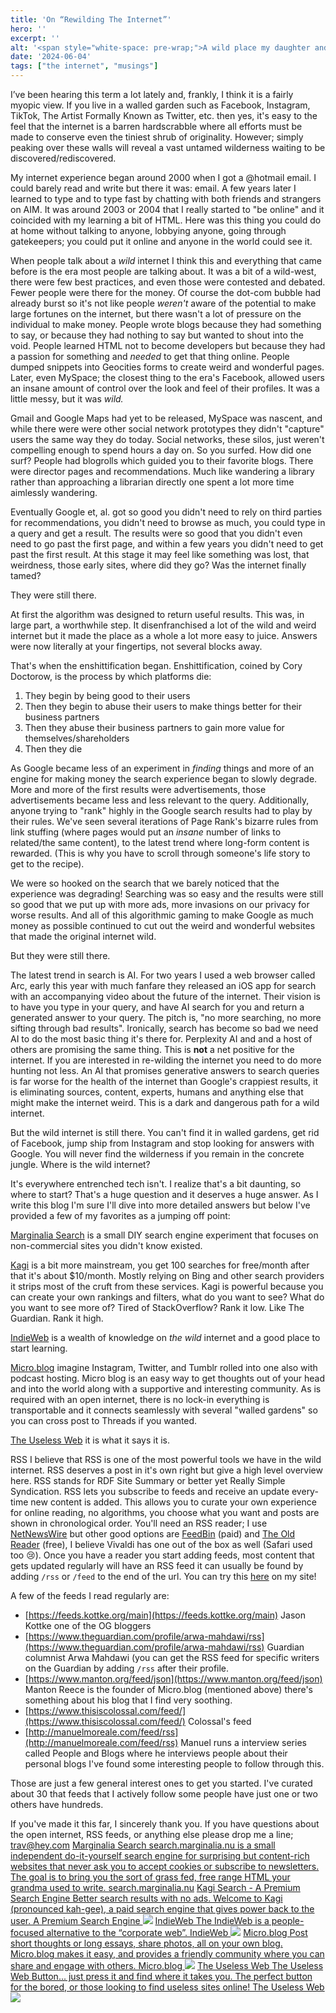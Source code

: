 ```yaml
---
title: 'On “Rewilding The Internet”'
hero: ''
excerpt: ''
alt: '<span style="white-space: pre-wrap;">A wild place my daughter and I discovered in West Vancouver</span>'
date: '2024-06-04'
tags: ["the internet", "musings"]
---
```


I’ve been hearing this  term a lot lately and, frankly, I think it is a fairly myopic view. If you live in a walled garden such as Facebook, Instagram, TikTok, The Artist Formally Known as Twitter, etc. then yes, it's easy to the feel that the internet is a barren hardscrabble where all efforts must be made to conserve even the tiniest shrub of originality. However; simply peaking over these walls will reveal a vast untamed wilderness waiting to be discovered/rediscovered.
 
My internet experience began around 2000 when I got a @hotmail email. I could barely read and write but there it was: email. A few years later I learned to type and to type fast by chatting with both friends and strangers on AIM. It was around 2003 or 2004 that I really started to "be online" and it coincided with my learning a bit of HTML. Here was this thing you could do at home without talking to anyone, lobbying anyone, going through gatekeepers; you could put it online and anyone in the world could see it.
 
When people talk about a *wild* internet I think this and everything that came before is the era most people are talking about. It was a bit of a wild-west, there were few best practices, and even those were contested and debated. Fewer people were there for the money. Of course the dot-com bubble had already burst so it's not like people *weren't* aware of the potential to make large fortunes on the internet, but there wasn't a lot of pressure on the individual to make money. People wrote blogs because they had something to say, or because they had nothing to say but wanted to shout into the void. People learned HTML not to become developers but because they had a passion for something and *needed* to get that thing online. People dumped snippets into Geocities forms to create weird and wonderful pages.  Later, even MySpace; the closest thing to the era's Facebook, allowed users an insane amount of control over the look and feel of their profiles.  It was a little messy, but it was *wild.*
 
Gmail and Google Maps had yet to be released, MySpace was nascent, and while there were were other social network prototypes they didn't "capture" users the same way they do today. Social networks, these silos, just weren't compelling enough to spend hours a day on. So you surfed. How did one surf? People had blogrolls which guided you to their favorite blogs. There were director pages and recommendations. Much like wandering a library rather than approaching a librarian directly one spent a lot more time aimlessly wandering.
 
Eventually Google et, al. got so good you didn't need to rely on third parties for recommendations, you didn't need to browse as much, you could type in a query and get a result. The results were so good that you didn't even need to go past the first page, and within a few years you didn't need to get past the first result. At this stage it may feel like something was lost, that weirdness, those early sites, where did they go? Was the internet finally tamed?
 
They were still there.
 
At first the algorithm was designed to return useful results. This was, in large part, a worthwhile step. It disenfranchised a lot of the wild and weird internet but it made the place as a whole a lot more easy to juice. Answers were now literally at your fingertips, not several blocks away.
 
That's when the enshittification began. Enshittification, coined by Cory Doctorow, is the process by which platforms die:
 
1. They begin by being good to their users
2. Then they begin to abuse their users to make things better for their business partners
3. Then they abuse their business partners to gain more value for themselves/shareholders
4. Then they die
 
As Google became less of an experiment in *finding* things and more of an engine for making money the search experience began to slowly degrade. More and more of the first results were advertisements, those advertisements became less and less relevant to the query. Additionally, anyone trying to "rank" highly in the Google search results had to play by their rules. We've seen several iterations of Page Rank's bizarre rules from link stuffing (where pages would put an *insane* number of links to related/the same content), to the latest trend where long-form content is rewarded. (This is why you have to scroll through someone's life story to get to the recipe).
 
We were so hooked on the search that we barely noticed that the experience was degrading! Searching was so easy and the results were still so good that we put up with more ads, more invasions on our privacy for worse results. And all of this algorithmic gaming to make Google as much money as possible continued to cut out the weird and wonderful websites that made the original internet wild.
 
But they were still there.
 
The latest trend in search is AI. For two years I used a web browser called Arc, early this year with much fanfare they released an iOS app for search with an accompanying video about the future of the internet. Their vision is to have you type in your query, and have AI search for you and return a generated answer to your query. The pitch is, "no more searching, no more sifting through bad results". Ironically, search has become so bad we need AI to do the most basic thing it's there for. Perplexity AI and and a host of others are promising the same thing. This is **not** a net positive for the internet. If you are interested in re-wilding the internet you need to do more hunting not less. An AI that promises generative answers to search queries is far worse for the health of the internet than Google's crappiest results, it is eliminating sources, content, experts, humans and anything else that might make the internet weird. This is a dark and dangerous path for a wild internet.
 
But the wild internet is still there. You can't find it in walled gardens, get rid of Facebook, jump ship from Instagram and stop looking for answers with Google. You will never find the wilderness if you remain in the concrete jungle. Where is the wild internet?
 
It's everywhere entrenched tech isn't. I realize that's a bit daunting, so where to start? That's a huge question and it deserves a huge answer. As I write this blog I'm sure I'll dive into more detailed answers but below I've provided a few of my favorites as a jumping off point:
 
[Marginalia Search](https://search.marginalia.nu/) is a small DIY search engine experiment that focuses on non-commercial sites you didn't know existed.
 
[Kagi](https://kagi.com/) is a bit more mainstream, you get 100 searches for free/month after that it's about $10/month.  Mostly relying on Bing and other search providers it strips most of the cruft from these services. Kagi is powerful because you can create your own rankings and filters, what do you want to see? What do you want to see more of? Tired of StackOverflow? Rank it low. Like The Guardian. Rank it high.
 
[IndieWeb](https://indieweb.org/) is a wealth of knowledge on *the wild* internet and a good place to start learning.
 
[Micro.blog](https://micro.blog/) imagine Instagram, Twitter, and Tumblr rolled into one also with podcast hosting. Micro blog is an easy way to get thoughts out of your head and into the world along with a supportive and interesting community. As is required with an open internet, there is no lock-in everything is transportable and it connects seamlessly with several "walled gardens" so you can cross post to Threads if you wanted.
 
[The Useless Web](https://theuselessweb.com) it is what it says it is.
 
RSS I believe that RSS is one of the most powerful tools we have in the wild internet. RSS deserves a post in it's own right but give a high level overview here. RSS stands for RDF Site Summary or better yet Really Simple Syndication. RSS lets you subscribe to feeds and receive an update every-time new content is added. This allows you to curate your own experience for online reading, no algorithms, you choose what you want and posts are shown in chronological order. You'll need an RSS reader; I use [NetNewsWire](https://netnewswire.com/) but other good options are [FeedBin](https://feedbin.com/) (paid) and [The Old Reader](https://theoldreader.com/) (free), I believe Vivaldi has one out of the box as well (Safari used too 😢).  Once you have a reader you start adding feeds, most content that gets updated regularly will have an RSS feed it can usually be found by adding `/rss` or `/feed` to the end of the url. You can try this [here](https://blog.travisfantina.com/rss/) on my site!
 
A few of the feeds I read regularly are:
 
- [https://feeds.kottke.org/main](https://feeds.kottke.org/main) Jason Kottke one of the OG bloggers
- [https://www.theguardian.com/profile/arwa-mahdawi/rss](https://www.theguardian.com/profile/arwa-mahdawi/rss) Guardian columnist Arwa Mahdawi (you can get the RSS feed for specific writers on the Guardian by adding `/rss` after their profile.
- [https://www.manton.org/feed/json](https://www.manton.org/feed/json) Manton Reece is the founder of Micro.blog (mentioned above) there's something about his blog that I find very soothing.
- [https://www.thisiscolossal.com/feed/](https://www.thisiscolossal.com/feed/) Colossal's feed
- [http://manuelmoreale.com/feed/rss](http://manuelmoreale.com/feed/rss) Manuel runs a interview series called People and Blogs where he interviews people about their personal blogs I've found some interesting people to follow through this.
 
Those are just a few general interest ones to get you started. I've curated about 30 that feeds that I actively follow some people have just one or two others have hundreds.
 
If you've made it this far, I sincerely thank you. If you have questions about the open internet, RSS feeds, or anything else please drop me a line; trav@hey.com
 [Marginalia Search
 search.marginalia.nu is a small independent do-it-yourself search engine for surprising but content-rich websites that never ask you to accept cookies or subscribe to newsletters. The goal is to bring you the sort of grass fed, free range HTML your grandma used to write.
 search.marginalia.nu](https://search.marginalia.nu/) [Kagi Search - A Premium Search Engine
 Better search results with no ads. Welcome to Kagi (pronounced kah-gee), a paid search engine that gives power back to the user.
 A Premium Search Engine
 ![](https://assets.kagi.com/v2/kagi_assets/doggo/doggo_1.png)](https://kagi.com/) [IndieWeb
 The IndieWeb is a people-focused alternative to the “corporate web”.
 IndieWeb
 ![](https://indieweb.org/img/indiewebcamp.svg)](https://indieweb.org/) [Micro.blog
 Post short thoughts or long essays, share photos, all on your own blog. Micro.blog makes it easy, and provides a friendly community where you can share and engage with others.
 Micro.blog
 ![](https://micro.blog/images/icons/favicon_64.png)](https://micro.blog/) [The Useless Web
 The Useless Web Button... just press it and find where it takes you. The perfect button for the bored, or those looking to find useless sites online!
 The Useless Web
 ![](https://theuselessweb.com/share-image-large.png)](https://theuselessweb.com)
